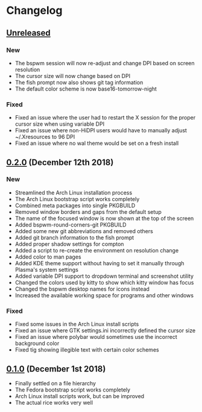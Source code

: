 # Changelog

## [Unreleased]

### New

- The bspwm session will now re-adjust and change DPI based on screen resolution
- The cursor size will now change based on DPI
- The fish prompt now also shows git tag information
- The default color scheme is now base16-tomorrow-night

### Fixed

- Fixed an issue where the user had to restart the X session for the proper cursor size when using variable DPI
- Fixed an issue where non-HiDPI users would have to manually adjust ~/.Xresources to 96 DPI
- Fixed an issue where no wal theme would be set on a fresh install

## [0.2.0] (December 12th 2018)

### New

- Streamlined the Arch Linux installation process
- The Arch Linux bootstrap script works completely
- Combined meta packages into single PKGBUILD
- Removed window borders and gaps from the default setup
- The name of the focused window is now shown at the top of the screen
- Added bspwm-round-corners-git PKGBUILD
- Added some new git abbreviations and removed others
- Added git branch information to the fish prompt
- Added proper shadow settings for compton
- Added a script to re-create the environment on resolution change
- Added color to man pages
- Added KDE theme support without having to set it manually through Plasma's system settings
- Added variable DPI support to dropdown terminal and screenshot utility
- Changed the colors used by kitty to show which kitty window has focus
- Changed the bspwm desktop names for icons instead
- Increased the available working space for programs and other windows

### Fixed

- Fixed some issues in the Arch Linux install scripts
- Fixed an issue where GTK settings.ini incorrectly defined the cursor size
- Fixed an issue where polybar would sometimes use the incorrect background color
- Fixed tig showing illegible text with certain color schemes

## [0.1.0] (December 1st 2018)

- Finally settled on a file hierarchy
- The Fedora bootstrap script works completely
- Arch Linux install scripts work, but can be improved
- The actual rice works very well

[Unreleased]: https://github.com/GloverDonovan/.files/compare/0.1.0...HEAD
[0.2.0]: https://github.com/GloverDonovan/.files/compare/0.1.0...0.2.0
[0.1.0]: https://github.com/GloverDonovan/.files/tree/0.1.0
